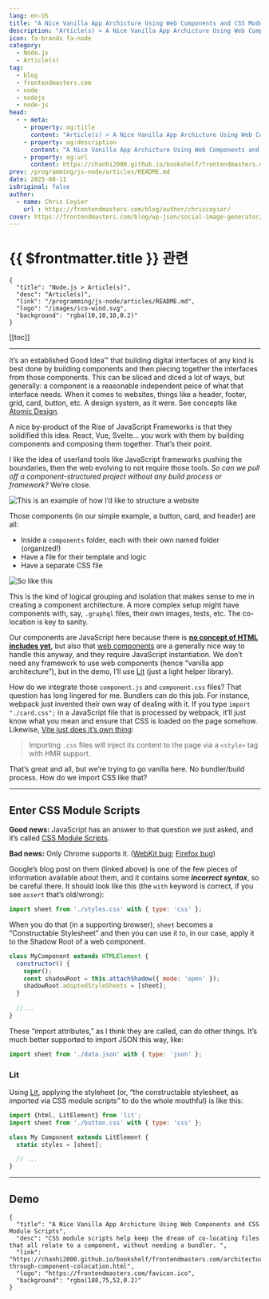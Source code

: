 ```yaml
---
lang: en-US
title: "A Nice Vanilla App Archicture Using Web Components and CSS Module Scripts"
description: "Article(s) > A Nice Vanilla App Archicture Using Web Components and CSS Module Scripts"
icon: fa-brands fa-node
category:
  - Node.js
  - Article(s)
tag:
  - blog
  - frontendmasters.com
  - node
  - nodejs
  - node-js
head:
  - - meta:
    - property: og:title
      content: "Article(s) > A Nice Vanilla App Archicture Using Web Components and CSS Module Scripts"
    - property: og:description
      content: "A Nice Vanilla App Archicture Using Web Components and CSS Module Scripts"
    - property: og:url
      content: https://chanhi2000.github.io/bookshelf/frontendmasters.com/architecture-through-component-colocation.html
prev: /programming/js-node/articles/README.md
date: 2025-08-11
isOriginal: false
author:
  - name: Chris Coyier
    url : https://frontendmasters.com/blog/author/chriscoyier/
cover: https://frontendmasters.com/blog/wp-json/social-image-generator/v1/image/6712
---
```


# {{ $frontmatter.title }} 관련

```component VPCard
{
  "title": "Node.js > Article(s)",
  "desc": "Article(s)",
  "link": "/programming/js-node/articles/README.md",
  "logo": "/images/ico-wind.svg",
  "background": "rgba(10,10,10,0.2)"
}
```

[[toc]]

---

<SiteInfo
  name="A Nice Vanilla App Archicture Using Web Components and CSS Module Scripts"
  desc="CSS module scripts help keep the dream of co-locating files that all relate to a component, without needing a bundler. "
  url="https://frontendmasters.com/blog/architecture-through-component-colocation/"
  logo="https://frontendmasters.com/favicon.ico"
  preview="https://frontendmasters.com/blog/wp-json/social-image-generator/v1/image/6712"/>

It’s an established Good Idea™ that building digital interfaces of any kind is best done by building components and then piecing together the interfaces from those components. This can be sliced and diced a lot of ways, but generally: a component is a reasonable independent peice of what that interface needs. When it comes to websites, things like a header, footer, grid, card, button, etc. A design system, as it were. See concepts like [<FontIcon icon="fas fa-globe"/>Atomic Design](https://atomicdesign.bradfrost.com/).

A nice by-product of the Rise of JavaScript Frameworks is that they solidified this idea. React, Vue, Svelte… you work with them by building components and composing them together. That’s their point.

I like the idea of userland tools like JavaScript frameworks pushing the boundaries, then the web evolving to not require those tools. *So can we pull off a component-structured project without any build process or framework?* We’re close.

![This is an example of how I’d like to structure a website](https://i0.wp.com/frontendmasters.com/blog/wp-content/uploads/2025/08/Screenshot-2025-08-09-at-1.19.58-PM.png?resize=488%2C462&ssl=1)

Those components (in our simple example, a button, card, and header) are all:

- Inside a `components` folder, each with their own named folder (organized!)
- Have a file for their template and logic
- Have a separate CSS file

![So like this](https://i0.wp.com/frontendmasters.com/blog/wp-content/uploads/2025/08/Screenshot-2025-08-09-at-10.59.43-AM.png?resize=480%2C546&ssl=1)

This is the kind of logical grouping and isolation that makes sense to me in creating a component architecture. A more complex setup might have components with, say, <FontIcon icon="iconfont icon-graphql"/>`.graphql` files, their own images, tests, etc. The co-location is key to sanity.

Our components are JavaScript here because there is [**no concept of HTML includes yet**](/frontendmasters.com/seeking-an-answer-why-cant-html-alone-do-includes.md), but also that [<FontIcon icon="fa-brands fa-firefox"/>web components](https://developer.mozilla.org/en-US/docs/Web/API/Web_components) are a generally nice way to handle this anyway, and they require JavaScript instantiation. We don’t need any framework to use web components (hence “vanilla app architecture”), but in the demo, I’ll use [<FontIcon icon="fas fa-globe"/>Lit](https://lit.dev/) (just a light helper library).

How do we integrate those <FontIcon icon="fa-brands fa-js"/>`component.js` and <FontIcon icon="fa-brands fa-css3-alt"/>`component.css` files? That question has long lingered for me. Bundlers can do this job. For instance, webpack just invented their own way of dealing with it. If you type `import "./card.css";` in a JavaScript file that is processed by webpack, it’ll just know what you mean and ensure that CSS is loaded on the page somehow. Likewise, [<FontIcon icon="iconfont icon-vite"/>Vite just does it’s own thing](https://vite.dev/guide/features.html#css):

> Importing `.css` files will inject its content to the page via a `<style>` tag with HMR support.

That’s great and all, but we’re trying to go vanilla here. No bundler/build process. How do we import CSS like that?

---

## Enter CSS Module Scripts

**Good news:** JavaScript has an answer to that question we just asked, and it’s called [<FontIcon icon="fas fa-globe"/>CSS Module Scripts](https://web.dev/articles/css-module-scripts).

**Bad news:** Only Chrome supports it. ([<FontIcon icon="iconfont icon-webkit"/>WebKit bug](https://bugs.webkit.org/show_bug.cgi?id=227967); [<FontIcon icon="fa-brands fa-firefox"/>Firefox bug](https://bugzilla.mozilla.org/show_bug.cgi?id=1720570))

Google’s blog post on them (linked above) is one of the few pieces of information available about them, and it contains some **_incorrect syntax_**, so be careful there. It should look like this (the `with` keyword is correct, if you see `assert` that’s old/wrong):

```js
import sheet from './styles.css' with { type: 'css' };
```

When you do that (in a supporting browser), `sheet` becomes a “Constructable Stylesheet” and then you can use it to, in our case, apply it to the Shadow Root of a web component.

```js
class MyComponent extends HTMLElement {
  constructor() {
    super(); 
    const shadowRoot = this.attachShadow({ mode: 'open' });
    shadowRoot.adoptedStyleSheets = [sheet];
  }
  
  //...
}
```

These “import attributes,” as I think they are called, can do other things. It’s much better supported to import JSON this way, like:

```js
import sheet from './data.json' with { type: 'json' };
```

### Lit

Using [<FontIcon icon="fas fa-globe"/>Lit](https://lit.dev/), applying the styleheet (or, “the constructable stylesheet, as imported via CSS module scripts” to do the whole mouthful) is like this:

```js
import {html, LitElement} from 'lit';
import sheet from './button.css' with { type: 'css' };

class My Component extends LitElement {
  static styles = [sheet];

  // ...
}
```

---

## Demo

<CodePen
  user="anon"
  slug-hash="XJmppKN"
  title="Basic Demo for CSS Module Scripts in Web Components"
  :default-tab="['css','result']"
  :theme="$isDarkmode ? 'dark': 'light'"/>

<!-- TODO: add ARTICLE CARD -->
```component VPCard
{
  "title": "A Nice Vanilla App Archicture Using Web Components and CSS Module Scripts",
  "desc": "CSS module scripts help keep the dream of co-locating files that all relate to a component, without needing a bundler. ",
  "link": "https://chanhi2000.github.io/bookshelf/frontendmasters.com/architecture-through-component-colocation.html",
  "logo": "https://frontendmasters.com/favicon.ico",
  "background": "rgba(188,75,52,0.2)"
}
```
